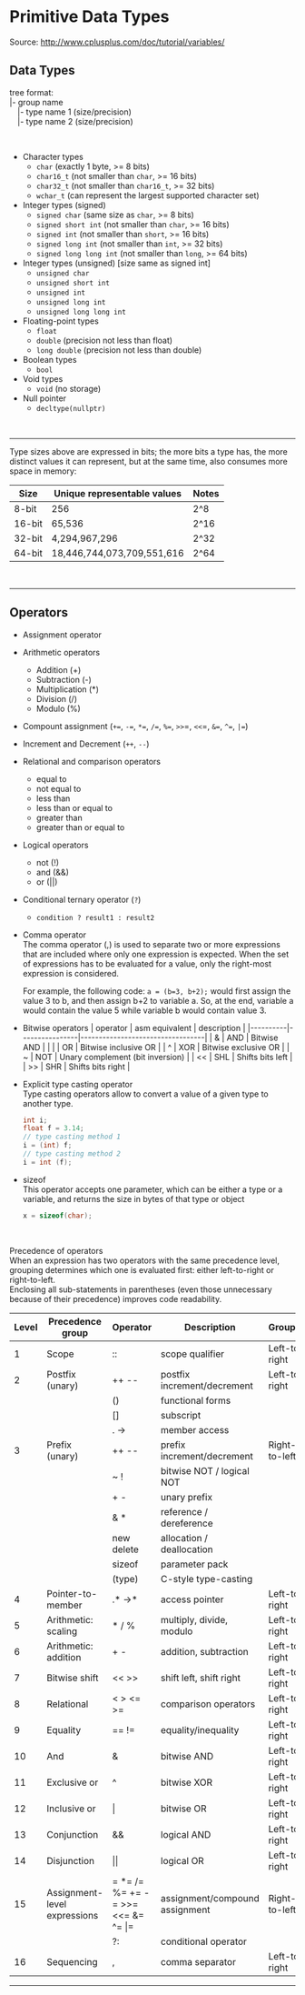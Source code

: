 # Primitive Data Types

Source: http://www.cplusplus.com/doc/tutorial/variables/


## Data Types

tree format: <br>
|- group name <br>
&emsp;|- type name 1 (size/precision) <br>
&emsp;|- type name 2 (size/precision) 
 
<br>

- Character types
  - `char` (exactly 1 byte, >= 8 bits)
  - `char16_t` (not smaller than `char`, >= 16 bits)
  - `char32_t` (not smaller than `char16_t`, >= 32 bits)
  - `wchar_t` (can represent the largest supported character set)
- Integer types (signed)
  - `signed char` (same size as `char`, >= 8 bits)
  - `signed short int` (not smaller than `char`, >= 16 bits)
  - `signed int` (not smaller than `short`, >= 16 bits)
  - `signed long int` (not smaller than `int`, >= 32 bits)
  - `signed long long int` (not smaller than `long`, >= 64 bits)
- Integer types (unsigned) [size same as signed int]
  - `unsigned char`
  - `unsigned short int`
  - `unsigned int`
  - `unsigned long int`
  - `unsigned long long int`
- Floating-point types
  - `float`
  - `double` (precision not less than float)
  - `long double` (precision not less than double)
- Boolean types
  - `bool`
- Void types
  - `void` (no storage)
- Null pointer
  - `decltype(nullptr)`

<br>

---

Type sizes above are expressed in bits; the more bits a type has, the more distinct values it can represent, but at the same time, also consumes more space in memory:

| Size | Unique representable values | Notes |
|------|-----------------------------|-------|
|8-bit |                        256  |2^8    |
|16-bit|                     65,536  |2^16   |
|32-bit|              4,294,967,296  |2^32   |
|64-bit| 18,446,744,073,709,551,616  |2^64   |

<br>

---
## Operators

- Assignment operator
- Arithmetic operators
  - Addition (+)
  - Subtraction (-)
  - Multiplication (*)
  - Division (/)
  - Modulo (%)
- Compount assignment (`+=`, `-=`, `*=`, `/=`, `%=`, `>>`=, `<<`=, `&=`, `^=`, `|=`)
- Increment and Decrement (`++`, `--`)
- Relational and comparison operators
  - equal to
  - not equal to
  - less than
  - less than or equal to
  - greater than
  - greater than or equal to
- Logical operators
  - not (!)
  - and (&&)
  - or (||)
- Conditional ternary operator (`?`)
  - `condition ? result1 : result2`
- Comma operator<br>
  The comma operator (,) is used to separate two or more expressions that are included where only one expression is expected. When the set of expressions has to be evaluated for a value, only the right-most expression is considered.
  
  For example, the following code:
  `a = (b=3, b+2);`
  would first assign the value 3 to b, and then assign b+2 to variable a. So, at the end, variable a would contain the value 5 while variable b would contain value 3.
- Bitwise operators
  | operator | asm equivalent | description                      |
  |----------|----------------|----------------------------------|
  | &        | AND            | Bitwise AND                      |
  | \|       | OR             | Bitwise inclusive OR             |
  | ^        | XOR            | Bitwise exclusive OR             |
  | ~        | NOT            | Unary complement (bit inversion) |
  | <<       | SHL            | Shifts bits left                 |
  | >>       | SHR            | Shifts bits right                | 
- Explicit type casting operator<br>
  Type casting operators allow to convert a value of a given type to another type.
  ```cpp
  int i;
  float f = 3.14;
  // type casting method 1
  i = (int) f;
  // type casting method 2
  i = int (f);
  ```
- sizeof<br>
  This operator accepts one parameter, which can be either a type or a variable, and returns the size in bytes of that type or object
  ```cpp
  x = sizeof(char);
  ```

<br>

Precedence of operators<br>
When an expression has two operators with the same precedence level, grouping determines which one is evaluated first: either left-to-right or right-to-left.<br>
Enclosing all sub-statements in parentheses (even those unnecessary because of their precedence) improves code readability.

| Level | Precedence group     | Operator   | Description                 | Grouping      |
|-------|----------------------|------------|-----------------------------|---------------|
|1      | Scope                | ::         | scope qualifier             | Left-to-right |
|2      | Postfix (unary)      | ++ --      | postfix increment/decrement | Left-to-right |
||                             | ()         | functional forms ||
||                             | []         | subscript ||
||                             | . ->       | member access ||
|3      | Prefix (unary)       | ++ --      | prefix increment/decrement   | Right-to-left |
||                             | ~ !        | bitwise NOT / logical NOT ||
||                             | + -        | unary prefix ||
||                             | & *        | reference / dereference ||
||                             | new delete | allocation / deallocation ||
||                             | sizeof     | parameter pack ||
||                             | (type)     | C-style type-casting ||
|4      | Pointer-to-member    | .* ->*     | access pointer               | Left-to-right |
|5      | Arithmetic: scaling  | * / %      | multiply, divide, modulo     | Left-to-right |
|6      | Arithmetic: addition | + -        | addition, subtraction        | Left-to-right |
|7      | Bitwise shift        | << >>      | shift left, shift right      | Left-to-right |
|8      | Relational           | < > <= >=  | comparison operators         | Left-to-right |
|9      | Equality             | == !=      | equality/inequality          | Left-to-right |
|10     | And                  | &          | bitwise AND                  | Left-to-right |
|11     | Exclusive or         | ^          | bitwise XOR                  | Left-to-right |
|12     | Inclusive or         | \|         |  bitwise OR                  | Left-to-right |
|13     | Conjunction          | &&         | logical AND                  | Left-to-right |
|14     | Disjunction          | \|\|       | logical OR                   | Left-to-right |
|15     | Assignment-level expressions | = *= /= %= += -= >>= <<= &= ^= \|=  | assignment/compound assignment | Right-to-left |
||                             | ?:         | conditional operator ||
|16     | Sequencing           | ,          | comma separator              | Left-to-right |


---